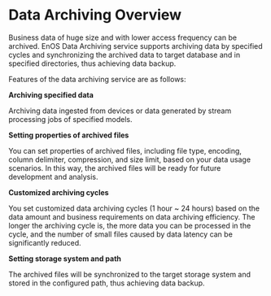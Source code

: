 # Data Archiving Overview

Business data of huge size and with lower access frequency can be archived. EnOS Data Archiving service supports archiving data by specified cycles and synchronizing the archived data to target database and in specified directories, thus achieving data backup.

Features of the data archiving service are as follows:

**Archiving specified data**

Archiving data ingested from devices or data generated by stream processing jobs of specified models.

**Setting properties of archived files**

You can set properties of archived files, including file type, encoding, column delimiter, compression, and size limit, based on your data usage scenarios. In this way, the archived files will be ready for future development and analysis.

**Customized archiving cycles**

You set customized data archiving cycles (1 hour ~ 24 hours) based on the data amount and business requirements on data archiving efficiency. The longer the archiving cycle is, the more data you can be processed in the cycle, and the number of small files caused by data latency can be significantly reduced.

**Setting storage system and path**

The archived files will be synchronized to the target storage system and stored in the configured path, thus achieving data backup.
